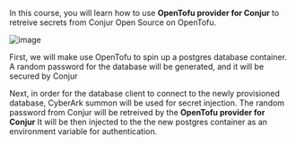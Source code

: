In this course, you will learn how to use **OpenTofu provider for Conjur** to retreive secrets from Conjur Open Source on OpenTofu.

![image](https://github.com/quincycheng/killercoda-scenarios/assets/4685314/65391f99-d165-4207-b404-13ef76383787)

First, we will make use OpenTofu to spin up a postgres database container.
A random password for the database will be generated, and it will be secured by Conjur

Next, in order for the database client to connect to the newly provisioned database, CyberArk summon will be used for secret injection.
The random password from Conjur will be retreived by the **OpenTofu provider for Conjur**
It will be then injected to the the new postgres container as an environment variable for authentication.
